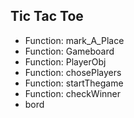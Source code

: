 ## Tic Tac Toe

- Function: mark_A_Place
- Function: Gameboard
- Function: PlayerObj
- Function: chosePlayers
- Function: startThegame
- Function: checkWinner
- bord
